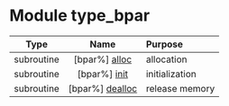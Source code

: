 # Module type_bpar

| Type | Name | Purpose |
| :--: | :--: | :---------- |
| subroutine | [bpar%] [alloc](https://github.com/benjaminmenetrier/bump-standalone/tree/master/src/type_bpar.F90#L49) | allocation |
| subroutine | [bpar%] [init](https://github.com/benjaminmenetrier/bump-standalone/tree/master/src/type_bpar.F90#L91) | initialization |
| subroutine | [bpar%] [dealloc](https://github.com/benjaminmenetrier/bump-standalone/tree/master/src/type_bpar.F90#L289) | release memory |
